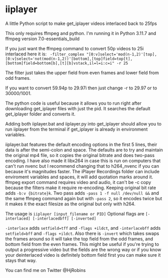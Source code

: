# iiplayer
A little Python script to make get_iplayer videos interlaced back to 25fps

This only requires ffmpeg and python.
I'm running it in Python 3.11.7
and ffmpeg version 7.0-essentials_build

If you just want the ffmpeg command to convert 50p videos to 25i interlaced here it is:
` -filter_complex "[0:v]select='mod(n-1,2)'[top],[0:v]select='not(mod(n-1,2))'[bottom],[top]field=top[t],[bottom]field=bottom[b],[t][b]vstack,il=l=i:c=i" -r 25`
 
The filter just takes the upper field from even frames and lower field from odd frames.

 If you want to convert 59.94p to 29.97i then just change -r to 29.97 or to 30000/1001. 

The python code is useful because it allows you to run right after downloading get_iplayer files with just the pid. It searches the default get_iplayer folder and converts it.

Adding both iiplayer.bat and iiplayer.py into get_iplayer should allow you to run iiplayer from the terminal if get_iplayer is already in environment variables.

iiplayer.bat features the default encoding options in the first 5 lines, their data is after the semi-colon and space.
The defaults are to try and maintain the original mp4 file, so it copies the original bitrate and does two-pass encoding. I have also made it libx264 in case this is run on computers that can't run nvenc but I recommend changing that to h264_nvenc if you can because it's magnitudes faster.
The iPlayer Recordings folder can include enviroment variables and spaces, it will add quotation marks around it.
ffmpeg export command requires video and audio, it can't be -c copy because the filters make it require re-encoding.
Keeping original bit rate adds `-b:v {bitrate}k`. 
Two pass adds `-pass 1 -f null /dev/null &&` and the same ffmpeg command again but with `-pass 2`, so it encodes twice but it makes it the exact filesize as the original but only with h264.


The usage is `iiplayer [input_filename or PID]`
Optional flags are `[-interlaced] [-interlacedbff] [-inverted]`

`-interlace` adds `setfield=tff` and `-flags +ildct`, and `-interlacebff` adds `setfield=bff` and `-flags +ildct`.
Also there is `-invert` which takes swaps the frames around so it will take the top field from the odd frames, and bottom field from the even frames. This might be useful if you're trying to output a progressive video but the fields are the wrong way or if you know your deinterlaced video is definitely bottom field first you can make sure it stays that way.

You can find me on Twitter @HjRobins
